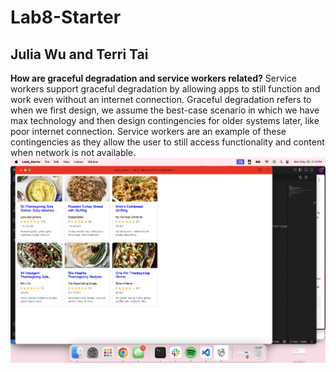 # Lab8-Starter
## Julia Wu and Terri Tai
**How are graceful degradation and service workers related?**
Service workers support graceful degradation by allowing apps to still function and work even without an internet connection. Graceful degradation refers to when we first design, we assume the best-case scenario in which we have max technology and then design contingencies for older systems later, like poor internet connection. Service workers are an example of these contingencies as they allow the user to still access functionality and content when network is not available.
![PWA Screenshot](pwa.png)
